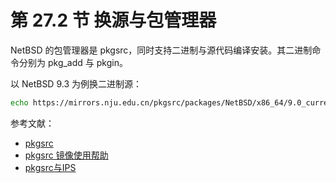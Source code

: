 # 第 27.2 节 换源与包管理器


NetBSD 的包管理器是 pkgsrc，同时支持二进制与源代码编译安装。其二进制命令分别为 pkg_add 与 pkgin。

以 NetBSD 9.3 为例换二进制源：

```sh
echo https://mirrors.nju.edu.cn/pkgsrc/packages/NetBSD/x86_64/9.0_current/All/  > /usr/pkg/etc/pkgin/repositories.epositories.conf
```



参考文献：

 - [pkgsrc](https://www.pkgsrc.org/)
 - [pkgsrc 镜像使用帮助](https://mirrors.tuna.tsinghua.edu.cn/help/pkgsrc/)
 - [pkgsrc与IPS](https://nanxiao.me/pkgsrc-ang-ips/)
